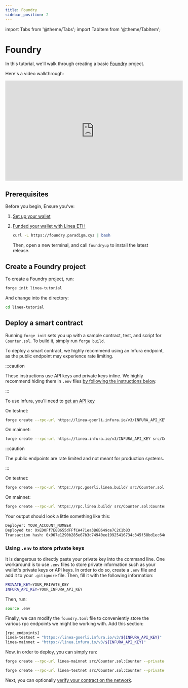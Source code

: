 ```yaml
---
title: Foundry
sidebar_position: 2
---
```


import Tabs from '@theme/Tabs';
import TabItem from '@theme/TabItem';

# Foundry

In this tutorial, we'll walk through creating a basic [Foundry](https://book.getfoundry.sh/) project.

Here's a video walkthrough:

<iframe width="560" height="315" src="https://www.youtube.com/embed/TO9XhLCoqgg" title="YouTube video player" frameborder="0" allow="accelerometer; autoplay; clipboard-write; encrypted-media; gyroscope; picture-in-picture; web-share" allowfullscreen></iframe>

## Prerequisites

Before you begin, Ensure you've:

1. [Set up your wallet](../../../use-mainnet/set-up-your-wallet.mdx)
1. [Funded your wallet with Linea ETH](../../../use-mainnet/fund.md#get-test-eth-on-linea)

   ```bash
   curl -L https://foundry.paradigm.xyz | bash
   ```

   Then, open a new terminal, and call `foundryup` to install the latest release.

## Create a Foundry project

To create a Foundry project, run:

```bash
forge init linea-tutorial
```

And change into the directory:

```bash
cd linea-tutorial
```

## Deploy a smart contract

Running `forge init` sets you up with a sample contract, test, and script for `Counter.sol`. To build it, simply run `forge build`.

To deploy a smart contract, we highly recommend using an Infura endpoint, as the public endpoint may experience rate limiting.

:::caution

These instructions use API keys and private keys inline. We highly recommend hiding them in `.env` files [by following the instructions below](#using-env-to-store-private-keys).

:::

<Tabs className="my-tabs">
  <TabItem value="Infura" label="Infura" default>

To use Infura, you'll need to [get an API key](https://support.infura.io/hc/en-us/articles/15116941373979-Connecting-to-the-Linea-network)

On testnet:

```bash
forge create --rpc-url https://linea-goerli.infura.io/v3/INFURA_API_KEY src/Counter.sol:Counter --private-key PRIVATE_KEY
```

On mainnet:

```bash
forge create --rpc-url https://linea.infura.io/v3/INFURA_API_KEY src/Counter.sol:Counter --private-key PRIVATE_KEY
```
</TabItem>
<TabItem value="Public Endpoint" label="Public Endpoint">

:::caution

The public endpoints are rate limited and not meant for production systems.

:::

On testnet:

```bash
forge create --rpc-url https://rpc.goerli.linea.build/ src/Counter.sol:Counter --private-key YOUR_PRIVATE_KEY
```

On mainnet:

```bash
forge create --rpc-url https://rpc.linea.build/ src/Counter.sol:Counter --private-key YOUR_PRIVATE_KEY
```

  </TabItem>
</Tabs>

Your output should look a little something like this:

```bash
Deployer: YOUR_ACCOUNT_NUMBER
Deployed to: 0xED0Ff7E8B655dFFfCA471ea3B6B649ce7C2C1b83
Transaction hash: 0x967e1290b285e67b3d74940ee19925416734c345f58bd1ec64dcea134647d7ee
```

### Using `.env` to store private keys

It is dangerous to directly paste your private key into the command line. One workaround is to use `.env` files to store private information such as your wallet's private keys or API keys. In order to do so, create a `.env` file and add it to your `.gitignore` file. Then, fill it with the following information:

```bash
PRIVATE_KEY=YOUR_PRIVATE_KEY
INFURA_API_KEY=YOUR_INFURA_API_KEY
```

Then, run:

```bash
source .env
```

Finally, we can modify the `foundry.toml` file to conveniently store the various rpc endpoints we might be working with. Add this section:

```bash
[rpc_endpoints]
linea-testnet = "https://linea-goerli.infura.io/v3/${INFURA_API_KEY}"
linea-mainnet = "https://linea.infura.io/v3/${INFURA_API_KEY}"
```

Now, in order to deploy, you can simply run:

<Tabs className="my-tabs">
  <TabItem value="Mainnet" label="Mainnet" default>

```bash
forge create --rpc-url linea-mainnet src/Counter.sol:Counter --private-key $PRIVATE_KEY
```

</TabItem>
<TabItem value="Testnet" label="Testnet">

```bash
forge create --rpc-url linea-testnet src/Counter.sol:Counter --private-key $PRIVATE_KEY
```

  </TabItem>
</Tabs>

Next, you can optionally [verify your contract on the network](../verify-smart-contract/foundry.md).